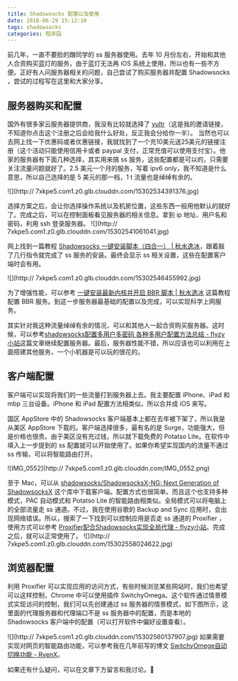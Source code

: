 ```yaml
---
title: Shadowsocks 配置以及使用
date: 2018-06-29 15:12:10
tags: shadowsocks
categories: 程序园
---
```


前几年，一直不要脸的蹭同学的 ss 服务器使用。去年 10 月份左右，开始和其他人合资购买蓝灯的服务，由于蓝灯无法再 iOS 系统上使用，所以也有一些不方便。正好有人问服务器相关的问题，自己尝试了购买服务器并配置 Shadowsocks ，尝试的过程写在这里和大家分享。

## 服务器购买和配置

国外有很多家云服务器提供商，我没有比较就选择了 [vultr](https://www.vultr.com/?ref=7463730)（这是我的邀请链接，不知道你点击这个注册之后会给我什么好处，反正我会分给你一半）。 当然也可以去网上找一下优惠码或者优惠链接，我就找到了一个充10美元送25美元的链接注册（这个活动只能使用信用卡或者 paypal 支付，正常充值可以使用支付宝）。他家的服务器有下面几种选择，其实用来搞 ss 服务，这些配置都是可以的，只需要关注流量问题就好了。2.5 美元一个月的服务，写着 ipv6 only，我不知道是什么意思，所以自己选择的是 5 美元的那一档，1 t 流量也是绰绰有余的。

![](http://
7xkpe5.com1.z0.glb.clouddn.com/15302534391376.jpg)

选择方案之后，会让你选择操作系统以及机房位置，这些东西一般用他默认的就好了。完成之后，可以在控制面板看见服务器的相关信息。拿到 ip 地址、用户名和密码，利用 ssh 登录服务器。
![](http://
7xkpe5.com1.z0.glb.clouddn.com/15302541061041.jpg)

网上找到一篇教程 [Shadowsocks 一键安装脚本（四合一） | 秋水逸冰](https://teddysun.com/486.html)，跟着敲了几行指令就完成了 ss 服务的安装。最终会显示 ss 相关设置，这些在配置客户端时会有用。

![](http://
7xkpe5.com1.z0.glb.clouddn.com/15302546455992.jpg)


为了增强性能，可以参考 [一键安装最新内核并开启 BBR 脚本 | 秋水逸冰](https://teddysun.com/489.html) 这篇教程配置 BBR 服务。到这一步服务器最基础的配置以及完成，可以实现科学上网服务。

其实针对我这种流量绰绰有余的情况，可以和其他人一起合资购买服务器。这时候，可以参考[shadowsocks配置多用户多密码 各种多用户配置方法总结 - flyzy小站](https://www.flyzy2005.com/fan-qiang/shadowsocks/shadowsocks-config-multiple-users/)这篇文章继续配置服务器。最后，服务器性能不错，所以应该也可以利用在上面搭建其他服务，一个小机器是可以玩的很花的。

## 客户端配置

客户端可以实现将我们的一些流量打到服务器上去。我主要配置 iPhone、iPad 和 mbp 三台设备。iPhone 和 iPad 配置方法相类似，所以合并成 iOS 来写。

国区 AppStore 中的 Shadowsocks 客户端基本上都在去年被下架了，所以我是从美区 AppStore 下载的。客户端选择很多，最有名的是 Surge，功能强大，但是价格也很贵。由于美区没有充过钱，所以就下载免费的 Potatso Lite。在软件中填入上一步提到的 ss 配置就可以开始使用了。如果你希望实现国内的流量不通过 ss 传输，可以将智能路由打开。

![IMG_0552](http://
7xkpe5.com1.z0.glb.clouddn.com/IMG_0552.png)

至于 Mac，可以从 [shadowsocks/ShadowsocksX-NG: Next Generation of ShadowsocksX](https://github.com/shadowsocks/ShadowsocksX-NG) 这个库中下载客户端。配置方式也很简单。而且这个也支持多种模式，PAC 自动模式和 Potatso Lite 的智能路由相类似。全局模式可以将电脑上的全部流量走 ss 通道。不过，我在使用谷歌的 Backup and Sync 应用时，会出现网络错误。所以，搜索了一下找到可以控制应用是否走 ss 通道的 Proxifier ，使用方式可以参考 [Proxifier配合Shadowsocks实现全局代理 - flyzy小站](https://www.flyzy2005.com/fan-qiang/shadowsocks/proxifier-with-shadowsocks/)。完成之后，就可以正常使用了。
![](http://
7xkpe5.com1.z0.glb.clouddn.com/15302558024622.jpg)

## 浏览器配置

利用 Proxifier 可以实现应用的访问方式，有些时候浏览某些网站时，我们也希望可以这样控制，Chrome 中可以使用插件 SwitchyOmega。这个软件通过情景模式实现访问的控制，我们可以先创建通过 ss 服务器的情景模式，如下图所示，这里面的代理服务器和代理端口不是 ss 服务器中的配置，而是本地的 Shadowsocks 客户端中的配置（可以打开软件中偏好设置查看）。

![](http://
7xkpe5.com1.z0.glb.clouddn.com/15302560137907.jpg)
如果需要实现对网页的智能路由功能，可以参考我在几年前写的博文 [SwitchyOmege自动切换功能 - RyenX](https://xiang578.com/2016/06/23/switchyomege/)。

如果还有什么疑问，可以在文章下方留言和我讨论。👊


